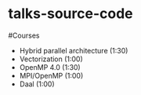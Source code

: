 # talks-source-code


#Courses	

* Hybrid parallel architecture (1:30)
* Vectorization (1:00)
* OpenMP 4.0 (1:30)
* MPI/OpenMP (1:00) 
* Daal (1:00)
